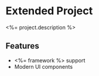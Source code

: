 # Extended Project

<%= project.description %>

## Features

- <%= framework %> support
- Modern UI components
